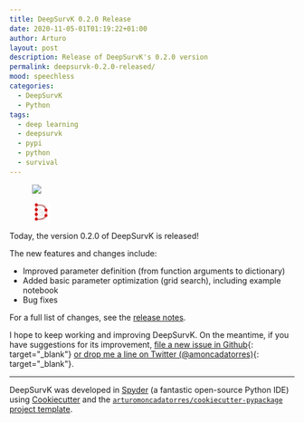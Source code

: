 ```yaml
---
title: DeepSurvK 0.2.0 Release
date: 2020-11-05-01T01:19:22+01:00
author: Arturo
layout: post
description: Release of DeepSurvK's 0.2.0 version
permalink: deepsurvk-0.2.0-released/
mood: speechless
categories:
  - DeepSurvK
  - Python
tags:
  - deep learning
  - deepsurvk
  - pypi
  - python
  - survival
---
```


<figure class="alignleft">
	<img width="32" src="../multimedia/icons/python.png"/>
</figure>
<figure class="alignleft">
	<img width="32" src="../multimedia/icons/deepsurvk.png"/>
</figure>

Today, the version 0.2.0 of DeepSurvK is released!

<!--more-->

The new features and changes include:

* Improved parameter definition (from function arguments to dictionary)
* Added basic parameter optimization (grid search), including example notebook
* Bug fixes

For a full list of changes, see the [release notes](https://github.com/arturomoncadatorres/deepsurvk/blob/master/HISTORY).

I hope to keep working and improving DeepSurvK. On the meantime, if you have suggestions for its improvement, [file a new issue in Github](https://github.com/arturomoncadatorres/deepsurvk/issues){: target="_blank"} [or drop me a line on Twitter (@amoncadatorres)](http://www.twitter.com/amoncadatorres){: target="_blank"}.

-------------

DeepSurvK was developed in [Spyder](https://www.spyder-ide.org/) (a fantastic open-source Python IDE) using [Cookiecutter](https://github.com/cookiecutter/cookiecutter) and the [`arturomoncadatorres/cookiecutter-pypackage` project template](https://github.com/arturomoncadatorres/cookiecutter-pypackage).
